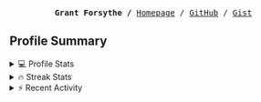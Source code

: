 <p><pre align="center"><strong>Grant Forsythe /</strong> <a href="https://www.grantwforsythe.com/">Homepage</a> / <a href="https://github.com/grantwforsythe">GitHub</a> / <a href="https://gist.github.com/grantwforsythe">Gist</a></pre></p>
 
<h2 align="left">Profile Summary</h2>
<details>
    <summary>💻 Profile Stats</summary>
    <div align="center">
        <img alt="GitHub stats" src="https://github-readme-stats.vercel.app/api?username=grantwforsythe&count_private=true&show_icons=true&hide=stars&border_radius=7&include_all_commits=true&hide_rank=true&custom_title=Grant%27s%20GitHub%20Stats">
        <img alt="Top languages" src="https://github-readme-stats.vercel.app/api/top-langs/?username=grantwforsythe&hide=jupyter+notebook,vim+script&layout=compact&langs_count=6">
    </div>
    <p style="font-size: 11px;" align="center">
        <strong>Note:</strong> Top languages is only a metric of the languages my public code consists of and doesn't reflect experience or skill level.
    </p>
</details>

<details>
    <summary>🔥 Streak Stats</summary>
        <div align="center">
            <img alt="Streak stats" src="https://github-readme-streak-stats.herokuapp.com/?user=grantwforsythe">
        </div>
</details>

 <details>
    <summary>⚡ Recent Activity</summary>
    
  <!--START_SECTION:activity-->
1. 🔒 Closed issue [#135](https://github.com/siemens/ngx-datatable/issues/135) in [siemens/ngx-datatable](https://github.com/siemens/ngx-datatable)
2. 💪 Opened PR [#18](https://github.com/siemens/lint/pull/18) in [siemens/lint](https://github.com/siemens/lint)
3. 🗣 Commented on [#136](https://github.com/siemens/ngx-datatable/pull/136#issuecomment-2629226584) in [siemens/ngx-datatable](https://github.com/siemens/ngx-datatable)
4. 🗣 Commented on [#4471](https://github.com/wez/wezterm/issues/4471#issuecomment-2628426607) in [wez/wezterm](https://github.com/wez/wezterm)
5. 🗣 Commented on [#136](https://github.com/siemens/ngx-datatable/pull/136#issuecomment-2623358300) in [siemens/ngx-datatable](https://github.com/siemens/ngx-datatable)
  <!--END_SECTION:activity-->
    
 </details>
